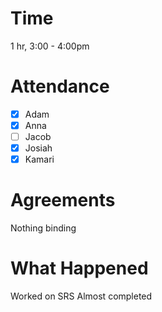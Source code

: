 # Time
1 hr, 3:00 - 4:00pm

# Attendance
- [x] Adam
- [x] Anna
- [ ] Jacob
- [x] Josiah
- [x] Kamari

# Agreements
Nothing binding

# What Happened
Worked on SRS
Almost completed
